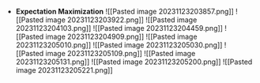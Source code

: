 - **Expectation Maximization**
![[Pasted image 20231123203857.png]]
![[Pasted image 20231123203922.png]]
![[Pasted image 20231123204103.png]]
![[Pasted image 20231123204459.png]]
![[Pasted image 20231123204909.png]]
![[Pasted image 20231123205010.png]]
![[Pasted image 20231123205030.png]]
![[Pasted image 20231123205109.png]]
![[Pasted image 20231123205131.png]]
![[Pasted image 20231123205200.png]]
![[Pasted image 20231123205221.png]]

